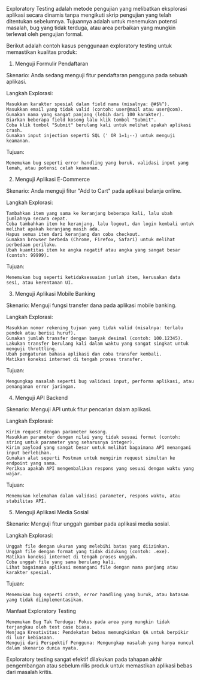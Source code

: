 Exploratory Testing adalah metode pengujian yang melibatkan eksplorasi aplikasi secara dinamis tanpa mengikuti skrip pengujian yang telah ditentukan sebelumnya. Tujuannya adalah untuk menemukan potensi masalah, bug yang tidak terduga, atau area perbaikan yang mungkin terlewat oleh pengujian formal.

Berikut adalah contoh kasus penggunaan exploratory testing untuk memastikan kualitas produk:
1. Menguji Formulir Pendaftaran

Skenario:
Anda sedang menguji fitur pendaftaran pengguna pada sebuah aplikasi.

Langkah Explorasi:

    Masukkan karakter spesial dalam field nama (misalnya: @#$%^).
    Masukkan email yang tidak valid (contoh: user@mail atau user@com).
    Gunakan nama yang sangat panjang (lebih dari 100 karakter).
    Biarkan beberapa field kosong lalu klik tombol "Submit".
    Coba klik tombol "Submit" berulang kali untuk melihat apakah aplikasi crash.
    Gunakan input injection seperti SQL (' OR 1=1;--) untuk menguji keamanan.

Tujuan:

    Menemukan bug seperti error handling yang buruk, validasi input yang lemah, atau potensi celah keamanan.

2. Menguji Aplikasi E-Commerce

Skenario:
Anda menguji fitur "Add to Cart" pada aplikasi belanja online.

Langkah Explorasi:

    Tambahkan item yang sama ke keranjang beberapa kali, lalu ubah jumlahnya secara cepat.
    Coba tambahkan item ke keranjang, lalu logout, dan login kembali untuk melihat apakah keranjang masih ada.
    Hapus semua item dari keranjang dan coba checkout.
    Gunakan browser berbeda (Chrome, Firefox, Safari) untuk melihat perbedaan perilaku.
    Ubah kuantitas item ke angka negatif atau angka yang sangat besar (contoh: 99999).

Tujuan:

    Menemukan bug seperti ketidaksesuaian jumlah item, kerusakan data sesi, atau kerentanan UI.

3. Menguji Aplikasi Mobile Banking

Skenario:
Menguji fungsi transfer dana pada aplikasi mobile banking.

Langkah Explorasi:

    Masukkan nomor rekening tujuan yang tidak valid (misalnya: terlalu pendek atau berisi huruf).
    Gunakan jumlah transfer dengan banyak desimal (contoh: 100.12345).
    Lakukan transfer berulang kali dalam waktu yang sangat singkat untuk menguji throttling.
    Ubah pengaturan bahasa aplikasi dan coba transfer kembali.
    Matikan koneksi internet di tengah proses transfer.

Tujuan:

    Mengungkap masalah seperti bug validasi input, performa aplikasi, atau penanganan error jaringan.

4. Menguji API Backend

Skenario:
Menguji API untuk fitur pencarian dalam aplikasi.

Langkah Explorasi:

    Kirim request dengan parameter kosong.
    Masukkan parameter dengan nilai yang tidak sesuai format (contoh: string untuk parameter yang seharusnya integer).
    Kirim payload yang sangat besar untuk melihat bagaimana API menangani input berlebihan.
    Gunakan alat seperti Postman untuk mengirim request simultan ke endpoint yang sama.
    Periksa apakah API mengembalikan respons yang sesuai dengan waktu yang wajar.

Tujuan:

    Menemukan kelemahan dalam validasi parameter, respons waktu, atau stabilitas API.

5. Menguji Aplikasi Media Sosial

Skenario:
Menguji fitur unggah gambar pada aplikasi media sosial.

Langkah Explorasi:

    Unggah file dengan ukuran yang melebihi batas yang diizinkan.
    Unggah file dengan format yang tidak didukung (contoh: .exe).
    Matikan koneksi internet di tengah proses unggah.
    Coba unggah file yang sama berulang kali.
    Lihat bagaimana aplikasi menangani file dengan nama panjang atau karakter spesial.

Tujuan:

    Menemukan bug seperti crash, error handling yang buruk, atau batasan yang tidak diimplementasikan.

Manfaat Exploratory Testing

    Menemukan Bug Tak Terduga: Fokus pada area yang mungkin tidak terjangkau oleh test case biasa.
    Menjaga Kreativitas: Pendekatan bebas memungkinkan QA untuk berpikir di luar kebiasaan.
    Menguji dari Perspektif Pengguna: Mengungkap masalah yang hanya muncul dalam skenario dunia nyata.

Exploratory testing sangat efektif dilakukan pada tahapan akhir pengembangan atau sebelum rilis produk untuk memastikan aplikasi bebas dari masalah kritis.
